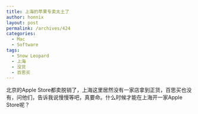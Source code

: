 ```yaml
---
title: 上海的苹果专卖太土了
author: honnix
layout: post
permalink: /archives/424
categories:
  - Mac
  - Software
tags:
  - Snow Leopard
  - 上海
  - 没货
  - 百思买
---
```

北京的Apple Store都卖脱销了，上海这里居然没有一家店拿到正货，百思买也没有，问他们，告诉我说慢慢等吧，真要命。什么时候才能在上海开一家Apple Store呢？